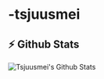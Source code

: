 # -tsjuusmei

## :zap: Github Stats
     
<img align="left" alt="Tsjuusmei's Github Stats" src="https://https://github-readme-stats-tsjuusmei.vercel.app/api?username=tsjuusmei&show_icons=true&hide_border=true" />
